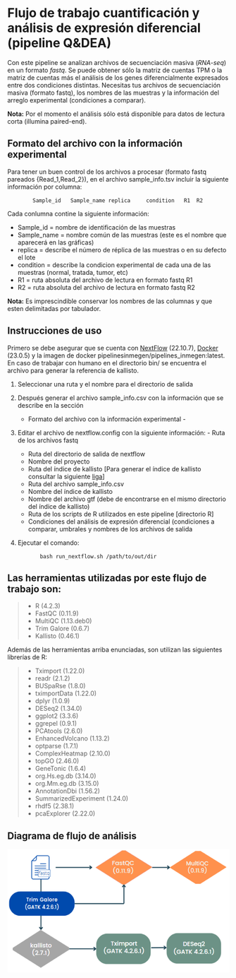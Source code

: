 # Flujo de trabajo cuantificación y análisis de expresión diferencial (pipeline Q&DEA)

Con este pipeline se analizan archivos de secuenciación masiva (*RNA-seq*) en un formato *fastq*. Se puede obtener sólo la matriz de cuentas TPM o la matriz de cuentas más el análisis de los genes diferencialmente expresados entre dos condiciones distintas.
Necesitas tus archivos de secuenciación masiva (formato fastq), los nombres de las muestras y la información del arreglo experimental (condiciones a comparar).

**Nota:** Por el momento el análisis sólo está disponible para datos de lectura corta (illumina paired-end).


## Formato del archivo con la información experimental 

Para tener un buen control de los archivos a procesar (formato fastq pareados {Read_1,Read_2}), en el archivo sample_info.tsv incluir la siguiente información por columna: 

			Sample_id	Sample_name	replica		condition	R1	R2

Cada conlumna contine la siguiente información:

 - Sample_id   = nombre de identificación de las muestras
 - Sample_name = nombre común de las muestras (este es el nombre que aparecerá en las gráficas)
 - replica     = describe el número de réplica de las muestras o en su defecto el lote
 - condition    = describe la condicion experimental de cada una de las muestras (normal, tratada, tumor, etc)
 - R1          = ruta absoluta del archivo de lectura en formato fastq R1
 - R2          = ruta absoluta del archivo de lectura en formato fastq R2

**Nota:** Es imprescindible conservar los nombres de las columnas y que esten delimitadas por tabulador.


## Instrucciones de uso 

Primero se debe asegurar que se cuenta con [NextFlow](https://www.nextflow.io/docs/latest/index.html) (22.10.7), [Docker](https://docs.docker.com/) (23.0.5) y la imagen de docker pipelinesinmegen/pipelines_inmegen:latest.
En caso de trabajar con humano en el directorio bin/ se encuentra el archivo para generar la referencia de kallisto.

 1. Seleccionar una ruta y el nombre para el directorio de salida
 2. Después generar el archivo sample_info.csv con la información que se describe en la sección

    - Formato del archivo con la información experimental -

 3. Editar el archivo de nextflow.config con la siguiente información:
        - Ruta de los archivos fastq
	- Ruta del directorio de salida de nextflow
	- Nombre del proyecto 
	- Ruta del índice de kallisto [Para generar el índice de kallisto consultar la siguiente [liga](https://pachterlab.github.io/kallisto/manual)]
	- Ruta del archivo sample_info.csv
	- Nombre del índice de kallisto
	- Nombre del archivo gtf (debe de encontrarse en el mismo directorio del índice de kallisto)
	- Ruta de los scripts de R utilizados en este pipeline [directorio R]
	- Condiciones del análisis de expresión diferencial (condiciones a comparar, umbrales y nombres de los archivos de salida

  4. Ejecutar el comando: 

                bash run_nextflow.sh /path/to/out/dir




## Las herramientas utilizadas por este flujo de trabajo son:

> 
> - R (4.2.3) 
> - FastQC (0.11.9) 
> - MultiQC (1.13.deb0)
> - Trim Galore (0.6.7) 
> - Kallisto (0.46.1)
> 

Además de las herramientas arriba enunciadas, son utilizan las siguientes librerías de R:

> 
> - Tximport (1.22.0)
> - readr (2.1.2)
> - BUSpaRse (1.8.0)
> - tximportData (1.22.0)
> - dplyr (1.0.9)
> - DESeq2 (1.34.0)
> - ggplot2 (3.3.6)
> - ggrepel (0.9.1)
> - PCAtools (2.6.0)
> - EnhancedVolcano (1.13.2)
> - optparse (1.7.1)
> - ComplexHeatmap (2.10.0)
> - topGO (2.46.0)
> - GeneTonic (1.6.4)
> - org.Hs.eg.db (3.14.0)
> - org.Mm.eg.db (3.15.0)
> - AnnotationDbi (1.56.2)
> - SummarizedExperiment (1.24.0)
> - rhdf5 (2.38.1)
> - pcaExplorer (2.22.0)
>

## Diagrama de flujo de análisis

![Flujo QDEA](../flowcharts/flujo_QDEA.PNG)
